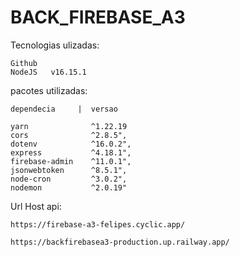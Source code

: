 # BACK_FIREBASE_A3

Tecnologias ulizadas:

    Github
    NodeJS   v16.15.1

pacotes utilizadas:

    dependecia     |  versao

    yarn              ^1.22.19
    cors              ^2.8.5",
    dotenv            ^16.0.2",
    express           ^4.18.1",
    firebase-admin    ^11.0.1",
    jsonwebtoken      ^8.5.1",
    node-cron         ^3.0.2",
    nodemon           ^2.0.19"

Url Host api:

    https://firebase-a3-felipes.cyclic.app/

    https://backfirebasea3-production.up.railway.app/